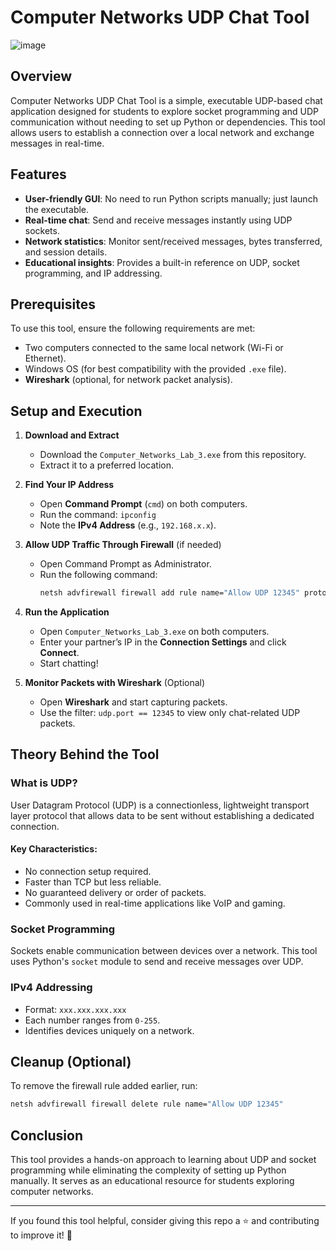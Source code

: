 # Computer Networks UDP Chat Tool

![image](https://github.com/user-attachments/assets/9188722f-3504-43e0-ae0d-42088360a22e)


## Overview
Computer Networks UDP Chat Tool is a simple, executable UDP-based chat application designed for students to explore socket programming and UDP communication without needing to set up Python or dependencies. This tool allows users to establish a connection over a local network and exchange messages in real-time.

## Features
- **User-friendly GUI**: No need to run Python scripts manually; just launch the executable.
- **Real-time chat**: Send and receive messages instantly using UDP sockets.
- **Network statistics**: Monitor sent/received messages, bytes transferred, and session details.
- **Educational insights**: Provides a built-in reference on UDP, socket programming, and IP addressing.

## Prerequisites
To use this tool, ensure the following requirements are met:
- Two computers connected to the same local network (Wi-Fi or Ethernet).
- Windows OS (for best compatibility with the provided `.exe` file).
- **Wireshark** (optional, for network packet analysis).

## Setup and Execution
1. **Download and Extract**
   - Download the `Computer_Networks_Lab_3.exe` from this repository.
   - Extract it to a preferred location.

2. **Find Your IP Address**
   - Open **Command Prompt** (`cmd`) on both computers.
   - Run the command: `ipconfig`
   - Note the **IPv4 Address** (e.g., `192.168.x.x`).

3. **Allow UDP Traffic Through Firewall** (if needed)
   - Open Command Prompt as Administrator.
   - Run the following command:
     ```sh
     netsh advfirewall firewall add rule name="Allow UDP 12345" protocol=UDP dir=in localport=12345 action=allow
     ```

4. **Run the Application**
   - Open `Computer_Networks_Lab_3.exe` on both computers.
   - Enter your partner’s IP in the **Connection Settings** and click **Connect**.
   - Start chatting!

5. **Monitor Packets with Wireshark** (Optional)
   - Open **Wireshark** and start capturing packets.
   - Use the filter: `udp.port == 12345` to view only chat-related UDP packets.

## Theory Behind the Tool
### **What is UDP?**
User Datagram Protocol (UDP) is a connectionless, lightweight transport layer protocol that allows data to be sent without establishing a dedicated connection.
#### **Key Characteristics:**
- No connection setup required.
- Faster than TCP but less reliable.
- No guaranteed delivery or order of packets.
- Commonly used in real-time applications like VoIP and gaming.

### **Socket Programming**
Sockets enable communication between devices over a network. This tool uses Python's `socket` module to send and receive messages over UDP.

### **IPv4 Addressing**
- Format: `xxx.xxx.xxx.xxx`
- Each number ranges from `0-255`.
- Identifies devices uniquely on a network.

## Cleanup (Optional)
To remove the firewall rule added earlier, run:
```sh
netsh advfirewall firewall delete rule name="Allow UDP 12345"
```

## Conclusion
This tool provides a hands-on approach to learning about UDP and socket programming while eliminating the complexity of setting up Python manually. It serves as an educational resource for students exploring computer networks.

---
If you found this tool helpful, consider giving this repo a ⭐ and contributing to improve it! 🚀
